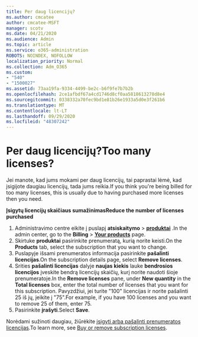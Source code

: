 ```yaml
---
title: Per daug licencijų?
ms.author: cmcatee
author: cmcatee-MSFT
manager: scotv
ms.date: 04/21/2020
ms.audience: Admin
ms.topic: article
ms.service: o365-administration
ROBOTS: NOINDEX, NOFOLLOW
localization_priority: Normal
ms.collection: Adm_O365
ms.custom:
- "540"
- "1500027"
ms.assetid: 73aa19fa-9334-4499-be2c-b6f9fe7b7b2b
ms.openlocfilehash: 2ce1afbdf67a4cd1746d8cf0aa5818613278d8e4
ms.sourcegitcommit: 0338332a70fec9bd1e81b26e1933a5d0e3f261b6
ms.translationtype: MT
ms.contentlocale: lt-LT
ms.lasthandoff: 09/29/2020
ms.locfileid: "48307242"
---
```

# <a name="too-many-licenses"></a><span data-ttu-id="28317-102">Per daug licencijų?</span><span class="sxs-lookup"><span data-stu-id="28317-102">Too many licenses?</span></span>

<span data-ttu-id="28317-103">Jei manote, kad jums mokami per daug licencijų, tai paprastai lėmė, kad įsigijote daugiau licencijų, tada jums reikia.</span><span class="sxs-lookup"><span data-stu-id="28317-103">If you think you're being billed for too many licenses, this is usually due to having purchased more licenses then you need.</span></span>
  
<span data-ttu-id="28317-104">**Įsigytų licencijų skaičiaus sumažinimas**</span><span class="sxs-lookup"><span data-stu-id="28317-104">**Reduce the number of licenses purchased**</span></span>
  
1. <span data-ttu-id="28317-105">Administravimo centre eikite į puslapį **atsiskaitymo** \> **[produktai](https://go.microsoft.com/fwlink/p/?linkid=842054)** .</span><span class="sxs-lookup"><span data-stu-id="28317-105">In the admin center, go to the **Billing** \> **[Your products](https://go.microsoft.com/fwlink/p/?linkid=842054)** page.</span></span>
2. <span data-ttu-id="28317-106">Skirtuke **produktai** pasirinkite prenumeratą, kurią norite keisti.</span><span class="sxs-lookup"><span data-stu-id="28317-106">On the **Products** tab, select the subscription that you want to change.</span></span>
3. <span data-ttu-id="28317-107">Puslapyje išsami prenumeratos informacija pasirinkite **pašalinti licencijas**.</span><span class="sxs-lookup"><span data-stu-id="28317-107">On the subscription details page, select **Remove licenses**.</span></span>
4. <span data-ttu-id="28317-108">Srities **pašalinti licencijas** dalyje **naujas kiekis** lauke **bendrosios licencijos** įveskite bendrą licencijų skaičių, kurį norite naudoti šioje prenumeratoje.</span><span class="sxs-lookup"><span data-stu-id="28317-108">In the **Remove licenses** pane, under **New quantity** in the **Total licenses** box, enter the total number of licenses that you want for this subscription.</span></span> <span data-ttu-id="28317-109">Pavyzdžiui, jei turite "100" licencijas ir norite pašalinti 25 iš jų, įeikite į "75".</span><span class="sxs-lookup"><span data-stu-id="28317-109">For example, if you have 100 licenses and you want to remove 25 of them, enter 75.</span></span>
5. <span data-ttu-id="28317-110">Pasirinkite **įrašyti**.</span><span class="sxs-lookup"><span data-stu-id="28317-110">Select **Save**.</span></span>

<span data-ttu-id="28317-111">Norėdami sužinoti daugiau, žiūrėkite [įsigyti arba pašalinti prenumeratos licencijas](https://docs.microsoft.com/microsoft-365/commerce/licenses/buy-licenses).</span><span class="sxs-lookup"><span data-stu-id="28317-111">To learn more, see [Buy or remove subscription licenses](https://docs.microsoft.com/microsoft-365/commerce/licenses/buy-licenses).</span></span>